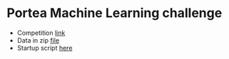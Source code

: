 # Portea Machine Learning challenge

* Competition [link](https://www.hackerearth.com/challenge/competitive/factorbranded-data-warriors-challenge-portea/)
* Data in zip [file](data.zip)
* Startup script [here](portea_ml.ipynb)
